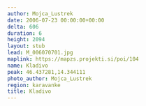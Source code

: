 ```yaml
---
author: Mojca_Lustrek
date: 2006-07-23 00:00:00+00:00
delta: 606
duration: 6
height: 2094
layout: stub
lead: M_006070701.jpg
maplink: https://mapzs.projekti.si/poi/104
name: Kladivo
peak: 46.437281,14.344111
photo_author: Mojca_Lustrek
region: karavanke
title: Kladivo
---
```

